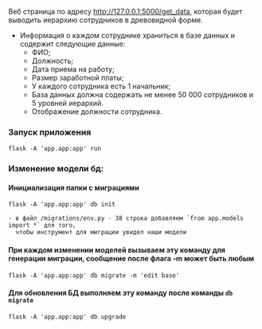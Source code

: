 Веб страница по адресу http://127.0.0.1:5000/get_data, которая будет выводить 
иерархию сотрудников в древовидной форме.
 * Информация о каждом сотруднике храниться в базе данных и содержит следующие данные:
   * ФИО;
   * Должность;
   * Дата приема на работу;
   * Размер заработной платы;
   * У каждого сотрудника есть 1 начальник;
   * База данных должна содержать не менее 50 000 сотрудников и 5 уровней
иерархий.
   * Отображение должности сотрудника.

### Запуск приложения
`flask -A 'app.app:app' run`

### Изменение модели бд:
#### Инициализация папки с миграциями
`flask -A 'app.app:app' db init`  

    - в файл /migrations/env.py - 38 строка добавляем `from app.models import *` для того, 
      чтобы инструмент для миграции увидел наши модели

#### При каждом изменении моделей вызываем эту команду для генерации миграции, сообщение после флага -m может быть любым
`flask -A 'app.app:app' db migrate -m 'edit base'`

#### Для обновления БД выполняем эту команду после команды `db migrate` 
`flask -A 'app.app:app' db upgrade`




